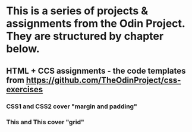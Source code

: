 # This is a series of projects & assignments from the Odin Project. They are structured by chapter below.
## HTML + CCS assignments - the code templates from https://github.com/TheOdinProject/css-exercises 
### CSS1 and CSS2 cover "margin and padding"
### This and This cover "grid"
